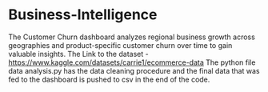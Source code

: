# Business-Intelligence

The Customer Churn dashboard analyzes regional business growth across geographies and product-specific customer churn over time to gain valuable insights.
The Link to the dataset - https://www.kaggle.com/datasets/carrie1/ecommerce-data
The python file data analysis.py has the data cleaning procedure and the final data that was fed to the dashboard is pushed to csv in the end of the code. 
